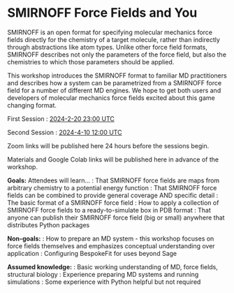 # SMIRNOFF Force Fields and You

SMIRNOFF is an open format for specifying molecular mechanics force fields directly for the chemistry of a target molecule, rather than indirectly through abstractions like atom types. Unlike other force field formats, SMIRNOFF describes not only the parameters of the force field, but also the chemistries to which those parameters should be applied. 

This workshop introduces the SMIRNOFF format to familiar MD practitioners and describes how a system can be parametrized from a SMIRNOFF force field for a number of different MD engines. We hope to get both users and developers of molecular mechanics force fields excited about this game changing format.

First Session
: [2024-2-20 23:00 UTC](https://time.is/1000_21_Feb_2024_in_Canberra/Tokyo/Auckland,_New_Zealand/Los_Angeles/Chicago/Phoenix/New_York/UTC?SMIRNOFF_OpenFF_Workshop)

Second Session
: [2024-4-10 12:00 UTC](https://time.is/2200_10_Apr_2024_in_Canberra/Beijing/Berlin/Los_Angeles/Chicago/Phoenix/New_York/London/UTC?SMIRNOFF_OpenFF_Workshop)

Zoom links will be published here 24 hours before the sessions begin.

Materials and Google Colab links will be published here in advance of the workshop.

**Goals:** Attendees will learn...
: That SMIRNOFF force fields are maps from arbitrary chemistry to a potential energy function
: That SMIRNOFF force fields can be combined to provide general coverage AND specific detail
: The basic format of a SMIRNOFF force field
: How to apply a collection of SMIRNOFF force fields to a ready-to-simulate box in PDB format
: That anyone can publish their SMIRNOFF force field (big or small) anywhere that distributes Python packages

**Non-goals:**
: How to prepare an MD system - this workshop focuses on force fields themselves and emphasizes conceptual understanding over application 
: Configuring BespokeFit for uses beyond Sage

**Assumed knowledge:**
: Basic working understanding of MD, force fields, structural biology
: Experience preparing MD systems and running simulations
: Some experience with Python helpful but not required